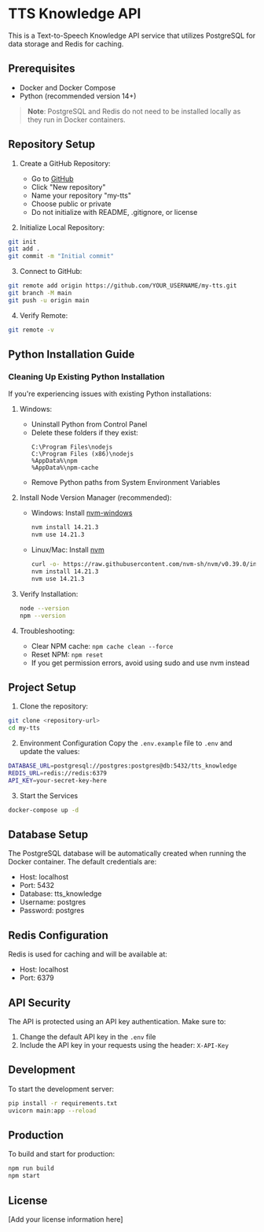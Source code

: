 # TTS Knowledge API

This is a Text-to-Speech Knowledge API service that utilizes PostgreSQL for data storage and Redis for caching.

## Prerequisites

- Docker and Docker Compose
- Python (recommended version 14+)

> **Note**: PostgreSQL and Redis do not need to be installed locally as they run in Docker containers.

## Repository Setup

1. Create a GitHub Repository:
   - Go to [GitHub](https://github.com)
   - Click "New repository"
   - Name your repository "my-tts"
   - Choose public or private
   - Do not initialize with README, .gitignore, or license

2. Initialize Local Repository:
```bash
git init
git add .
git commit -m "Initial commit"
```

3. Connect to GitHub:
```bash
git remote add origin https://github.com/YOUR_USERNAME/my-tts.git
git branch -M main
git push -u origin main
```

4. Verify Remote:
```bash
git remote -v
```

## Python Installation Guide

### Cleaning Up Existing Python Installation
If you're experiencing issues with existing Python installations:

1. Windows:
   - Uninstall Python from Control Panel
   - Delete these folders if they exist:
     ```
     C:\Program Files\nodejs
     C:\Program Files (x86)\nodejs
     %AppData%\npm
     %AppData%\npm-cache
     ```
   - Remove Python paths from System Environment Variables

2. Install Node Version Manager (recommended):
   - Windows: Install [nvm-windows](https://github.com/coreybutler/nvm-windows)
     ```bash
     nvm install 14.21.3
     nvm use 14.21.3
     ```
   - Linux/Mac: Install [nvm](https://github.com/nvm-sh/nvm)
     ```bash
     curl -o- https://raw.githubusercontent.com/nvm-sh/nvm/v0.39.0/install.sh | bash
     nvm install 14.21.3
     nvm use 14.21.3
     ```

3. Verify Installation:
   ```bash
   node --version
   npm --version
   ```

4. Troubleshooting:
   - Clear NPM cache: `npm cache clean --force`
   - Reset NPM: `npm reset`
   - If you get permission errors, avoid using sudo and use nvm instead

## Project Setup

1. Clone the repository:
```bash
git clone <repository-url>
cd my-tts
```

2. Environment Configuration
Copy the `.env.example` file to `.env` and update the values:
```bash
DATABASE_URL=postgresql://postgres:postgres@db:5432/tts_knowledge
REDIS_URL=redis://redis:6379
API_KEY=your-secret-key-here
```

3. Start the Services
```bash
docker-compose up -d
```

## Database Setup

The PostgreSQL database will be automatically created when running the Docker container. The default credentials are:
- Host: localhost
- Port: 5432
- Database: tts_knowledge
- Username: postgres
- Password: postgres

## Redis Configuration

Redis is used for caching and will be available at:
- Host: localhost
- Port: 6379

## API Security

The API is protected using an API key authentication. Make sure to:
1. Change the default API key in the `.env` file
2. Include the API key in your requests using the header: `X-API-Key`

## Development

To start the development server:
```bash
pip install -r requirements.txt
uvicorn main:app --reload
```

## Production

To build and start for production:
```bash
npm run build
npm start
```

## License

[Add your license information here]
